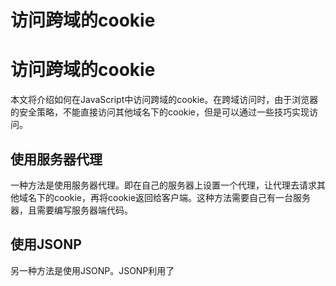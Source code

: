 # 访问跨域的cookie

# 访问跨域的cookie

本文将介绍如何在JavaScript中访问跨域的cookie。在跨域访问时，由于浏览器的安全策略，不能直接访问其他域名下的cookie，但是可以通过一些技巧实现访问。

## 使用服务器代理

一种方法是使用服务器代理。即在自己的服务器上设置一个代理，让代理去请求其他域名下的cookie，再将cookie返回给客户端。这种方法需要自己有一台服务器，且需要编写服务器端代码。

## 使用JSONP

另一种方法是使用JSONP。JSONP利用了<script>标签可以跨域访问的特性。具体做法是在客户端页面中动态生成一个<script>标签，src属性指向其他域名下的一个返回cookie数据的地址，服务器端返回的数据需要是一个JavaScript函数的调用，该函数将cookie作为参数传递给客户端。这种方法需要其他域名下的服务器端配合，返回的数据需要是一个JavaScript函数的调用。

## 使用CORS

还有一种方法是使用CORS。CORS是Cross-Origin Resource Sharing的缩写，是HTML5规范中定义的一种跨域访问的标准。通过在服务器端设置一些响应头，浏览器就可以允许跨域访问了。这种方法需要其他域名下的服务器端配合，需要在服务器端设置一些响应头。

使用CORS可以实现访问跨域cookie，需要在服务端设置Access-Control-Allow-Credentials为true，同时Access-Control-Allow-Origin不能使用通配符*，需要指定具体的域名。客户端请求时需要设置xhr.withCredentials为true，这样才能在跨域请求中携带cookie。